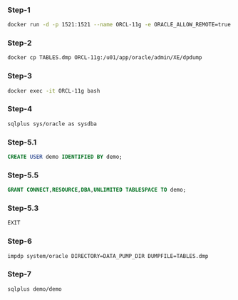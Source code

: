 ### Step-1

```bash
docker run -d -p 1521:1521 --name ORCL-11g -e ORACLE_ALLOW_REMOTE=true wnameless/oracle-xe-11g-r2
```

### Step-2

```bash
docker cp TABLES.dmp ORCL-11g:/u01/app/oracle/admin/XE/dpdump
```

### Step-3

```bash
docker exec -it ORCL-11g bash
```

### Step-4

```bash
sqlplus sys/oracle as sysdba
```

### Step-5.1

```SQL
CREATE USER demo IDENTIFIED BY demo;
```
### Step-5.5

```SQL
GRANT CONNECT,RESOURCE,DBA,UNLIMITED TABLESPACE TO demo;
```
### Step-5.3

```SQL
EXIT
```

### Step-6

```bash
impdp system/oracle DIRECTORY=DATA_PUMP_DIR DUMPFILE=TABLES.dmp
```

### Step-7
```bash
sqlplus demo/demo
```

